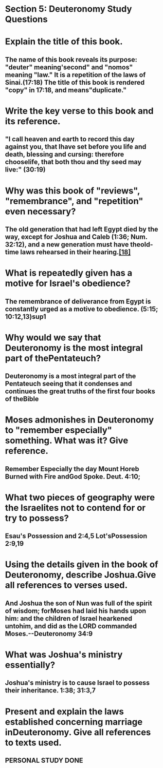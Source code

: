 # Section 5: Deuteronomy Study Questions

# Explain the title of this book.

## The name of this book reveals its purpose: "deuter" meaning'second" and "nomos" meaning "law." It is a repetition of the laws of Sinai.(17:18) The title of this book is rendered "copy" in 17:18, and means"duplicate."

# Write the key verse to this book and its reference.

## "I call heaven and earth to record this day against you, that Ihave set before you life and death, blessing and cursing: therefore chooselife, that both thou and thy seed may live:" (30:19)

# Why was this book of "reviews", "remembrance", and "repetition" even necessary?

## The old generation that had left Egypt died by the way, except for Joshua and Caleb (1:36; Num. 32:12), and a new generation must have theold-time laws rehearsed in their hearing.[\[18\]](#2547)

# What is repeatedly given has a motive for Israel's obedience?

## The remembrance of deliverance from Egypt is constantly urged as a motive to obedience. (5:15; 10:12,13)sup1

# Why would we say that Deuteronomy is the most integral part of thePentateuch?

## Deuteronomy is a most integral part of the Pentateuch seeing that it condenses and continues the great truths of the first four books of theBible

# Moses admonishes in Deuteronomy to "remember especially" something. What was it? Give reference.

## Remember Especially the day Mount Horeb Burned with Fire andGod Spoke. Deut. 4:10;

# What two pieces of geography were the Israelites not to contend for or try to possess?

## Esau's Possession and 2:4,5 Lot'sPossession 2:9,19

# Using the details given in the book of Deuteronomy, describe Joshua.Give all references to verses used.

## And Joshua the son of Nun was full of the spirit of wisdom; forMoses had laid his hands upon him: and the children of Israel hearkened untohim, and did as the LORD commanded Moses.--Deuteronomy 34:9<And ETC.>

# What was Joshua's ministry essentially?

## Joshua's ministry is to cause Israel to possess their inheritance. 1:38; 31:3,7

# Present and explain the laws established concerning marriage inDeuteronomy. Give all references to texts used.

## PERSONAL STUDY DONE
